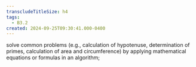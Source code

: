 ```yaml
---
transcludeTitleSize: h4
tags:
  - B3.2
created: 2024-09-25T09:30:41.000-0400
---
```

solve common problems (e.g., calculation of hypotenuse, determination of primes, calculation of area and circumference) by applying mathematical equations or formulas in an algorithm;